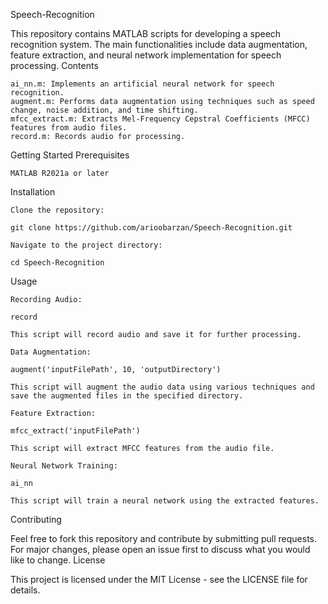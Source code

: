 Speech-Recognition

This repository contains MATLAB scripts for developing a speech recognition system. The main functionalities include data augmentation, feature extraction, and neural network implementation for speech processing.
Contents

    ai_nn.m: Implements an artificial neural network for speech recognition.
    augment.m: Performs data augmentation using techniques such as speed change, noise addition, and time shifting.
    mfcc_extract.m: Extracts Mel-Frequency Cepstral Coefficients (MFCC) features from audio files.
    record.m: Records audio for processing.

Getting Started
Prerequisites

    MATLAB R2021a or later

Installation

    Clone the repository:

    git clone https://github.com/arioobarzan/Speech-Recognition.git

    Navigate to the project directory:

    cd Speech-Recognition

Usage

    Recording Audio:

    record

    This script will record audio and save it for further processing.

    Data Augmentation:

    augment('inputFilePath', 10, 'outputDirectory')

    This script will augment the audio data using various techniques and save the augmented files in the specified directory.

    Feature Extraction:

    mfcc_extract('inputFilePath')

    This script will extract MFCC features from the audio file.

    Neural Network Training:

    ai_nn

    This script will train a neural network using the extracted features.

Contributing

Feel free to fork this repository and contribute by submitting pull requests. For major changes, please open an issue first to discuss what you would like to change.
License

This project is licensed under the MIT License - see the LICENSE file for details.
